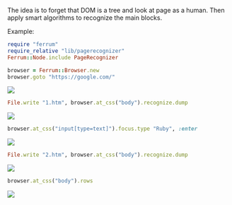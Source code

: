 The idea is to forget that DOM is a tree and look at page as a human. Then apply smart algorithms to recognize the main blocks.

Example:

```ruby
require "ferrum"
require_relative "lib/pagerecognizer"
Ferrum::Node.include PageRecognizer

browser = Ferrum::Browser.new
browser.goto "https://google.com/"
```
![](https://storage.googleapis.com/pagerecognizer.nakilon.pro/google.com.png)
```ruby
File.write "1.htm", browser.at_css("body").recognize.dump
```
![](https://storage.googleapis.com/pagerecognizer.nakilon.pro/google.com.recognized.jpg)  
```ruby
browser.at_css("input[type=text]").focus.type "Ruby", :enter
```
![](https://storage.googleapis.com/pagerecognizer.nakilon.pro/ruby.jpg)
```ruby
File.write "2.htm", browser.at_css("body").recognize.dump
```
![](https://storage.googleapis.com/pagerecognizer.nakilon.pro/ruby.recognized.jpg)
```ruby
browser.at_css("body").rows
```
![](https://storage.googleapis.com/pagerecognizer.nakilon.pro/ruby.rows.png)
